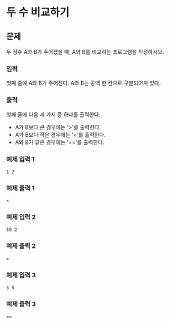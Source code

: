 # 두 수 비교하기

## 문제
두 정수 A와 B가 주어졌을 때, A와 B를 비교하는 프로그램을 작성하시오.

### 입력
첫째 줄에 A와 B가 주어진다. A와 B는 공백 한 칸으로 구분되어져 있다.

### 출력
첫째 줄에 다음 세 가지 중 하나를 출력한다.
- A가 B보다 큰 경우에는 '>'를 출력한다.
- A가 B보다 작은 경우에는 '<'를 출력한다.
- A와 B가 같은 경우에는 '=='를 출력한다.

### 예제 입력 1
```
1 2
```

### 예제 출력 1
```
<
```

### 예제 입력 2
```
10 2
```

### 예제 출력 2
```
>
```

### 예제 입력 3
```
5 5
```

### 예제 츨력 3
```
==
```

